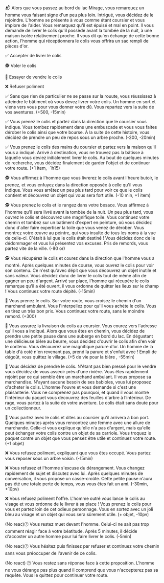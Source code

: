 :mailbox_with_mail: Alors que vous passez au bord du lac Mirage, vous remarquez un homme vous faisant signe d'un peu plus loin. Intrigué, vous décidez de le rejoindre. L'homme se présente à vous comme étant coursier et vous implore de l'aider. Vous remarquez qu'il est épuisé et mal en point. Il vous demande de livrer le colis qu'il possède avant la tombée de la nuit, à une maison isolée relativement proche. Il vous dit qu'en échange de cette bonne action, l'homme qui réceptionnera le colis vous offrira un sac rempli de pièces d'or.

:white_check_mark: Accepter de livrer le colis

:detective: Voler le colis

:money_with_wings: Essayer de vendre le colis

:x: Refuser poliment


:white_check_mark: Sans que rien de particulier ne se passe sur la rouute, vous réussissez à atteindre le bâtiment où vous devez livrer votre colis. Un homme en sort et viens vers vous pour vous donner votre dû. Vous repartez vers la suite de vos aventures. (+500, -15min)

:white_check_mark: Vous prenez le colis et partez dans la direction que le coursier vous indique. Vous tombez rapidement dans une embuscade et vous vous faites dérober le colis ainsi que votre bourse. À la suite de cette histoire, vous décidez de prendre un peu de repos sous un arbre proche. (-200, -20min)

:white_check_mark: Vous prenez le colis des mains du coursier et partez vers la maison qu'il vous a indiqué. Arrivé à destination, vous ne trouvez pas la bâtisse à laquelle vous deviez initialement livrer le colis. Au bout de quelques minutes de recherche, vous décidez finalement de garder l'objet et de continuer votre route. (+1 item, -1h15)

:detective: Vous affirmez à l'homme que vous livrerez le colis avant l'heure butoir, le prenez, et vous enfuyez dans la direction opposée à celle qu'il vous indique. Vous vous arrêtez un peu plus tard pour voir ce que le colis contient et découvrez un objet qui vous sera fort utile. (-10 min, +1 item)

:detective: Vous prenez le colis et le rangez dans votre besace. Vous affirmez à l'homme qu'il sera livré avant la tombée de la nuit. Un peu plus tard, vous ouvrez le colis et découvrez une magnifique toile. Vous continuez votre chemin et tombez sur un batiment d'expert en peinture, où vous décidez donc d'aller faire expertiser la toile que vous venez de dérober. Vous montrez votre œuvre au peintre, qui vous insulte de tous les noms à la vue de celle-ci. C'était à lui que le colis était destiné ! Vous décidez donc de le dédommager et vous lui présentez vos excuses. Pris de remords, vous partez vite de la ville. (-80 or)

:detective: Vous récupérez le colis et courez dans la direction que l'homme vous a montré. Après quelques minutes de course, vous ouvrez le colis pour voir son contenu. Ce n'est qu'avec dépit que vous découvrez un objet inutile et sans valeur. Vous décidez donc de livrer le colis tout de même afin de gagner un peu d'argent. Arrivé sur place, l'homme qui récupère le colis remarque qu'il a été ouvert, il vous ordonne de quitter les lieux sur le champ ! Vous continuez votre route dépité. (-15min)

:money_with_wings: Vous prenez le colis. Sur votre route, vous croisez le chemin d'un marchand ambulant. Vous l'interpellez pour qu'il vous achète le colis. Vous en tirez un très bon prix. Vous continuez votre route, sans le moindre remord. (+300)

:money_with_wings: Vous assurez la livraison du colis au coursier. Vous courez vers l'adresse qu'il vous a indiqué. Alors que vous êtes en chemin, vous décidez de prendre une petite pause dans une auberge en bord du lac. En dégustant une délicieuse bière au beurre, vous décidez d'ouvrir le colis afin d'en voir le contenu. Vous découvrez une magnifique parure d'or. Un homme de la table d'à coté n'en revenant pas, prend la parure et s'enfuit avec ! Empli de dégoût, vous quittez le village. (+5 de vie pour la bière , -55min)

:money_with_wings: Vous décidez de prendre le colis. N'étant pas bien pressé pour le vendre vous décidez de vous asseoir près d'une rivière. Vous êtes rapidement rejoint par ce qui semble être un marchand ambulant. Il vous propose sa marchandise. N'ayant aucune besoin de ses babioles, vous lui proposez d'acheter le colis. L'homme l'ouvre et vous demande si c'est une plaisanterie. Vous ne comprenez pas pourquoi, et quand il vous montre l'intérieur du paquet vous découvrez des feuilles d'arbre à l’intérieur. De rage, vous partez à la suite de votre aventure. Le colis était sans doute pour un collectionneur.

:money_with_wings: Vous partez avec le colis et dites au coursier qu'il arrivera à bon port. Quelques minutes après vous rencontrez une femme avec une allure de marchande. Celle-ci vous explique qu'elle n'a pas d'argent, mais qu'elle peut échanger votre colis contre un objet de sa carriole. Vous troquez le paquet contre un objet que vous pensez être utile et continuez votre route. (+1 objet)

:x: Vous refusez poliment, expliquant que vous êtes occupé. Vous partez vous reposer sous un arbre voisin. (-15min)

:x: Vous refusez et l'homme s'excuse du dérangement. Vous changez rapidement de sujet et discutez avec lui. Après quelques minutes de conversation, il vous propose un casse-croûte. Cette petite pause n'aura pas été une totale perte de temps, vous vous êtes fait un ami. (-30min, +10pv)

:x: Vous refusez poliment l'offre. L'homme outré vous lance le colis au visage et vous ordonne de le livrer à sa place ! Vous prenez le colis pour vous et partez loin de cet odieux personnage. Vous en sortez avec un joli bleu au visage et un objet qui vous sera sûrement utile. (+ objet, -10pv)

(No reac):clock2:  Vous restez muet devant l'homme. Celui-ci ne sait pas trop comment réagir face à votre béatitude. Après 5 minutes, il décide d'accoster un autre homme pour lui faire livrer le colis. (-5min)

(No reac):clock2: Vous hésitez puis finissez par refuser et continuez votre chemin sans vous préoccuper de l'avenir de ce colis.

(No react) :clock2: Vous restez sans réponse face à cette proposition. L'homme ne vous dérange pas plus quand il comprend que vous n'accepterez pas sa requête. Vous le quittez pour continuer votre route. 
